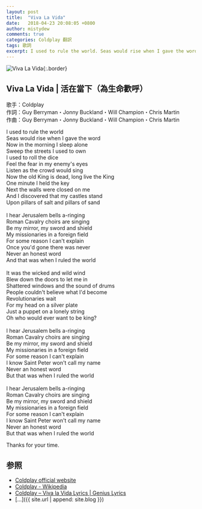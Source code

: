 ```yaml
---
layout: post
title:  "Viva La Vida"
date:   2018-04-23 20:08:05 +0800
author: mistydew
comments: true
categories: Coldplay 翻訳
tags: 歌詞
excerpt: I used to rule the world. Seas would rise when I gave the word. Now in the morning I sleep alone. Sweep the streets I used to own.
---
```

![Viva La Vida](https://raw.githubusercontent.com/mistydew/misc/master/cover/Viva%20La%20Vida.jpg){:.border}

## Viva La Vida | 活在當下（為生命歡呼）

歌手：Coldplay<br>
作詞：Guy Berryman・Jonny Buckland・Will Champion・Chris Martin<br>
作曲：Guy Berryman・Jonny Buckland・Will Champion・Chris Martin

I used to rule the world<br>
Seas would rise when I gave the word<br>
Now in the morning I sleep alone<br>
Sweep the streets I used to own<br>
I used to roll the dice<br>
Feel the fear in my enemy's eyes<br>
Listen as the crowd would sing<br>
Now the old King is dead, long live the King<br>
One minute I held the key<br>
Next the walls were closed on me<br>
And I discovered that my castles stand<br>
Upon pillars of salt and pillars of sand<br>
<br>
I hear Jerusalem bells a-ringing<br>
Roman Cavalry choirs are singing<br>
Be my mirror, my sword and shield<br>
My missionaries in a foreign field<br>
For some reason I can't explain<br>
Once you'd gone there was never<br>
Never an honest word<br>
And that was when I ruled the world<br>
<br>
It was the wicked and wild wind<br>
Blew down the doors to let me in<br>
Shattered windows and the sound of drums<br>
People couldn't believe what I'd become<br>
Revolutionaries wait<br>
For my head on a silver plate<br>
Just a puppet on a lonely string<br>
Oh who would ever want to be king?<br>
<br>
I hear Jerusalem bells a-ringing<br>
Roman Cavalry choirs are singing<br>
Be my mirror, my sword and shield<br>
My missionaries in a foreign field<br>
For some reason I can't explain<br>
I know Saint Peter won't call my name<br>
Never an honest word<br>
But that was when I ruled the world<br>
<br>
I hear Jerusalem bells a-ringing<br>
Roman Cavalry choirs are singing<br>
Be my mirror, my sword and shield<br>
My missionaries in a foreign field<br>
For some reason I can't explain<br>
I know Saint Peter won't call my name<br>
Never an honest word<br>
But that was when I ruled the world

Thanks for your time.

## 参照
* [Coldplay official website](https://coldplay.com)
* [Coldplay - Wikipedia](https://en.wikipedia.org/wiki/Coldplay)
* [Coldplay – Viva la Vida Lyrics \| Genius Lyrics](https://genius.com/Coldplay-viva-la-vida-lyrics)
* [...]({{ site.url | append: site.blog }})
